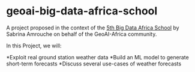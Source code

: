 # geoai-big-data-africa-school
A project proposed in the context of the [5th Big Data Africa School](https://www.sarao.ac.za/students/5th-big-data-africa-school/) by Sabrina Amrouche on behalf of the GeoAI-Africa community.

In this Project, we will: 

*Exploit real ground station weather data
*Build an ML model to generate short-term forecasts
*Discuss several use-cases of weather forecasts

